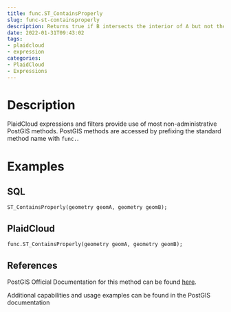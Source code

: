 ```yaml
---
title: func.ST_ContainsProperly
slug: func-st-containsproperly
description: Returns true if B intersects the interior of A but not the boundary (or exterior)
date: 2022-01-31T09:43:02
tags:
- plaidcloud
- expression
categories:
- PlaidCloud
- Expressions
---
```



# Description


PlaidCloud expressions and filters provide use of most non-administrative PostGIS methods. PostGIS methods are accessed by prefixing the standard method name with `func.`.



# Examples


## SQL



```
ST_ContainsProperly(geometry geomA, geometry geomB);
```

  



## PlaidCloud



```
func.ST_ContainsProperly(geometry geomA, geometry geomB);
```

  



## References


PostGIS Official Documentation for this method can be found [here](https://postgis.net/docs/manual-3.1/ST_ContainsProperly.html).



Additional capabilities and usage examples can be found in the PostGIS documentation

